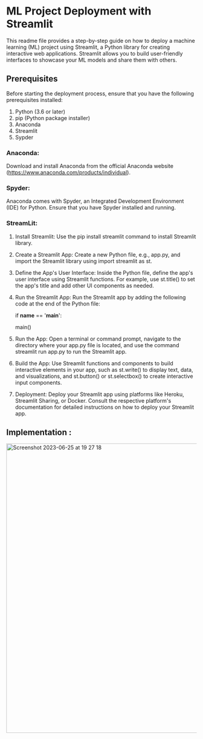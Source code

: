 # ML Project Deployment with Streamlit

This readme file provides a step-by-step guide on how to deploy a machine learning (ML) project using Streamlit, a Python library for creating interactive web applications. Streamlit allows you to build user-friendly interfaces to showcase your ML models and share them with others.

## Prerequisites
Before starting the deployment process, ensure that you have the following prerequisites installed:

1. Python (3.6 or later)
2. pip (Python package installer)
3. Anaconda 
4. Streamlit 
5. Sypder 


### Anaconda: 
Download and install Anaconda from the official Anaconda website (https://www.anaconda.com/products/individual).

### Spyder: 
Anaconda comes with Spyder, an Integrated Development Environment (IDE) for Python. Ensure that you have Spyder installed and running.

### StreamLit: 

1. Install Streamlit: Use the pip install streamlit command to install Streamlit library.

2. Create a Streamlit App: Create a new Python file, e.g., app.py, and import the Streamlit library using import streamlit as st.

3. Define the App's User Interface: Inside the Python file, define the app's user interface using Streamlit functions. For example, use st.title() to set the app's title and add other UI components as needed.

4. Run the Streamlit App: Run the Streamlit app by adding the following code at the end of the Python file:

   if __name__ == '__main__':
   
      main()

6. Run the App: Open a terminal or command prompt, navigate to the directory where your app.py file is located, and use the command streamlit run app.py to run the Streamlit app.
7. Build the App: Use Streamlit functions and components to build interactive elements in your app, such as st.write() to display text, data, and visualizations, and st.button() or st.selectbox() to create interactive input components.
8. Deployment: Deploy your Streamlit app using platforms like Heroku, Streamlit Sharing, or Docker. Consult the respective platform's documentation for detailed instructions on how to deploy your Streamlit app.


## Implementation : 

<img width="767" alt="Screenshot 2023-06-25 at 19 27 18" src="https://github.com/sagprr/Machine_Learning/assets/113618122/3d8b89f3-4ed5-45f9-9e23-6089127b5808">


